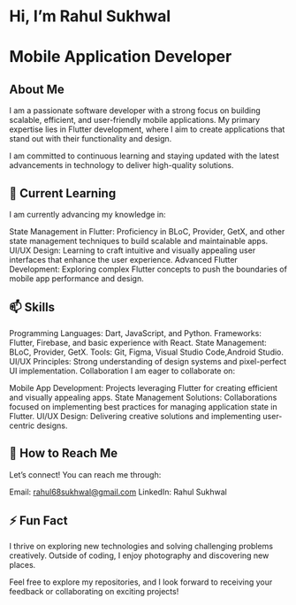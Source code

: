 
# Hi, I’m Rahul Sukhwal
# Mobile Application Developer


## About Me 
I am a passionate software developer with a strong focus on building scalable, efficient, and user-friendly mobile applications. My primary expertise lies in Flutter development, where I aim to create applications that stand out with their functionality and design.

I am committed to continuous learning and staying updated with the latest advancements in technology to deliver high-quality solutions.

## 🌱 Current Learning

I am currently advancing my knowledge in:

State Management in Flutter: Proficiency in BLoC, Provider, GetX, and other state management techniques to build scalable and maintainable apps.
UI/UX Design: Learning to craft intuitive and visually appealing user interfaces that enhance the user experience.
Advanced Flutter Development: Exploring complex Flutter concepts to push the boundaries of mobile app performance and design.

## 📫 Skills

Programming Languages: Dart, JavaScript, and Python.
Frameworks: Flutter, Firebase, and basic experience with React.
State Management: BLoC, Provider, GetX.
Tools: Git, Figma, Visual Studio Code,Android Studio.
UI/UX Principles: Strong understanding of design systems and pixel-perfect UI implementation.
Collaboration
I am eager to collaborate on:

Mobile App Development: Projects leveraging Flutter for creating efficient and visually appealing apps.
State Management Solutions: Collaborations focused on implementing best practices for managing application state in Flutter.
UI/UX Design: Delivering creative solutions and implementing user-centric designs.


## 👋 How to Reach Me

Let’s connect! You can reach me through:

Email: rahul68sukhwal@gmail.com
LinkedIn: Rahul Sukhwal

## ⚡ Fun Fact

I thrive on exploring new technologies and solving challenging problems creatively. Outside of coding, I enjoy photography and discovering new places.

Feel free to explore my repositories, and I look forward to receiving your feedback or collaborating on exciting projects!

